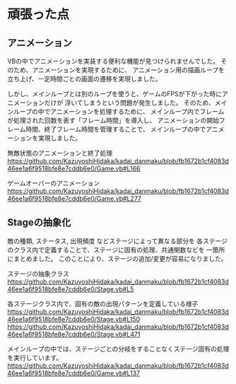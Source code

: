 # 頑張った点

## アニメーション
   
VBの中でアニメーションを実装する便利な機能が見つけられませんでした。
そのため、アニメーションを実現するために、
アニメーション用の描画ループを立ち上げ、一定時間ごとの画面の遷移を実現しました。

しかし、メインループとは別のループを使うと、ゲームのFPSが下がった時にアニメーションだけが
浮いてしまうという問題が発生しました。
そのため、メインループの中でアニメーションを処理するために、
メインループ内でフレームが処理された回数を表す「フレーム時間」を導入し、
アニメーションの開始フレーム時間、終了フレーム時間を管理することで、
メインループの中でアニメーションを実現しました。

無敵状態のアニメーションと終了処理
https://github.com/KazuyoshiHidaka/kadai_danmaku/blob/fb1672b1cf4083d46ee1a6f9518bfe8e7cddb6e0/Game.vb#L166

ゲームオーバーのアニメーション
https://github.com/KazuyoshiHidaka/kadai_danmaku/blob/fb1672b1cf4083d46ee1a6f9518bfe8e7cddb6e0/Game.vb#L277


## Stageの抽象化
敵の種類, ステータス, 出現頻度 などステージによって異なる部分を
各ステージのクラス内で定義することで、ステージに固有の処理、共通関数などを
一箇所にまとめました。
このことにより、ステージの追加/変更が容易になりました。

ステージの抽象クラス
https://github.com/KazuyoshiHidaka/kadai_danmaku/blob/fb1672b1cf4083d46ee1a6f9518bfe8e7cddb6e0/Stage.vb#L5

各ステージクラス内で、固有の敵の出現パターンを定義している様子
https://github.com/KazuyoshiHidaka/kadai_danmaku/blob/fb1672b1cf4083d46ee1a6f9518bfe8e7cddb6e0/Stage.vb#L150
https://github.com/KazuyoshiHidaka/kadai_danmaku/blob/fb1672b1cf4083d46ee1a6f9518bfe8e7cddb6e0/Stage.vb#L471

メインループの中では、ステージごとの分岐をすることなくステージ固有の処理を実行しています。
https://github.com/KazuyoshiHidaka/kadai_danmaku/blob/fb1672b1cf4083d46ee1a6f9518bfe8e7cddb6e0/Game.vb#L137
